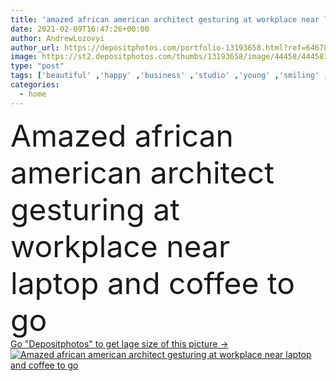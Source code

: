 ```yaml
---
title: 'amazed african american architect gesturing at workplace near laptop and coffee to go'
date: 2021-02-09T16:47:26+00:00
author: AndrewLozovyi
author_url: https://depositphotos.com/portfolio-13193658.html?ref=64678756
image: https://st2.depositphotos.com/thumbs/13193658/image/44458/444581018/api_thumb_450.jpg?forcejpeg=true
type: "post"
tags: ['beautiful' ,'happy' ,'business' ,'studio' ,'young' ,'smiling' ,'cheerful' ,'drink' ,'emotion' ,'concept' ,'home' ,'beverage' ,'woman' ,'work' ,'internet' ,'desk' ,'joyful' ,'indoors' ,'remote' ,'profession' ,'online' ,'attractive' ,'eyeglasses' ,'casual' ,'amazed' ,'astonished' ,'architect' ,'positive' ,'excited' ,'workplace' ,'takeaway' ,'Gesturing' ,'businesswoman' ,'freelance' ,'freelancer' ,'copy space' ,'one person' ,'home office' ,'black woman' ,'african american' ,'Interior Designer' ,'paper cup' ,'coffee to go' ]
categories: 
  - home
---
```

<div aling="center">
            <font size="60"> Amazed african american architect gesturing at workplace near laptop and coffee to go</font>   
</div>
<div>
    <a href='https://depositphotos.com/444581018/stock-photo-amazed-african-american-architect-gesturing.html?ref=64678756' target=_blank > Go "Depositphotos" to get lage size of this picture ->
        <img href='https://depositphotos.com/444581018/stock-photo-amazed-african-american-architect-gesturing.html?ref=64678756' src='https://st2.depositphotos.com/13193658/44458/i/950/depositphotos_444581018-stock-photo-amazed-african-american-architect-gesturing.jpg?forcejpeg=true' alt='Amazed african american architect gesturing at workplace near laptop and coffee to go' >
    </a>
</div>
